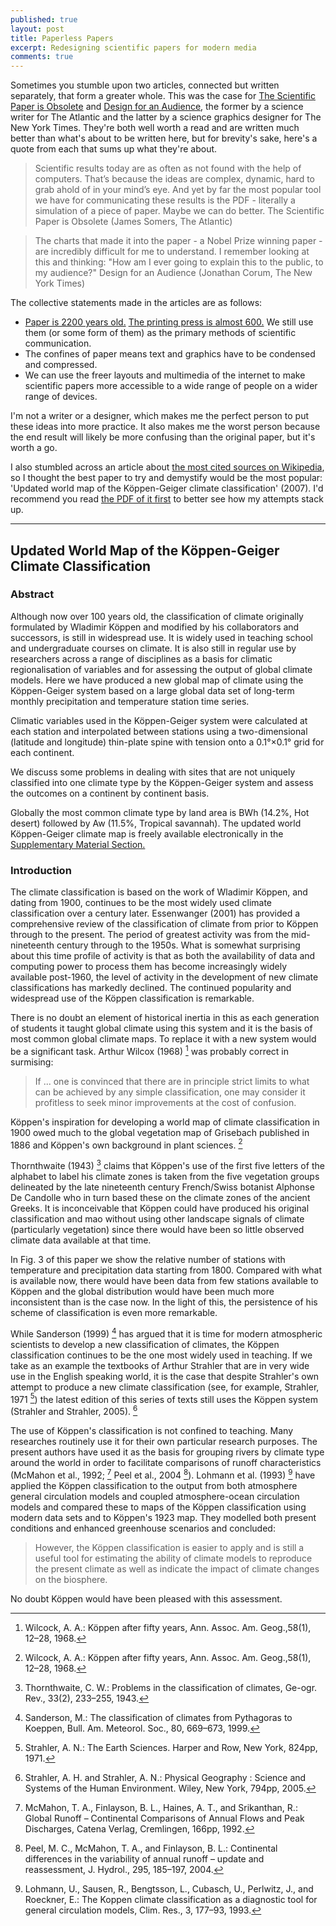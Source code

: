```yaml
---
published: true
layout: post
title: Paperless Papers
excerpt: Redesigning scientific papers for modern media
comments: true
---
```


Sometimes you stumble upon two articles, connected but written separately, that form a greater whole. This was the case for [The Scientific Paper is Obsolete](https://www.theatlantic.com/science/archive/2018/04/the-scientific-paper-is-obsolete/556676/) and [Design for an Audience](http://style.org/ku/), the former by a science writer for The Atlantic and the latter by a science graphics designer for The New York Times. They're both well worth a read and are written much better than what's about to be written here, but for brevity's sake, here's a quote from each that sums up what they're about.

> Scientific results today are as often as not found with the help of computers. That’s because the ideas are complex, dynamic, hard to grab ahold of in your mind’s eye. And yet by far the most popular tool we have for communicating these results is the PDF - literally a simulation of a piece of paper. Maybe we can do better.
> The Scientific Paper is Obsolete (James Somers, The Atlantic)

> The charts that made it into the paper - a Nobel Prize winning paper - are incredibly difficult for me to understand. I remember looking at this and thinking: "How am I ever going to explain this to the public, to my audience?"
> Design for an Audience (Jonathan Corum, The New York Times)

The collective statements made in the articles are as follows:

* [Paper is 2200 years old.](https://en.wikipedia.org/wiki/History_of_paper) [The printing press is almost 600.](https://en.wikipedia.org/wiki/Printing_press) We still use them (or some form of them) as the primary methods of scientific communication.
* The confines of paper means text and graphics have to be condensed and compressed.
* We can use the freer layouts and multimedia of the internet to make scientific papers more accessible to a wide range of people on a wider range of devices.

I'm not a writer or a designer, which makes me the perfect person to put these ideas into more practice. It also makes me the worst person because the end result will likely be more confusing than the original paper, but it's worth a go.

I also stumbled across an article about [the most cited sources on Wikipedia](https://blog.wikimedia.org/2018/04/05/ten-most-cited-sources-wikipedia/), so I thought the best paper to try and demystify would be the most popular: 'Updated world map of the Köppen-Geiger climate classification' (2007). I'd recommend you read [the PDF of it first](https://www.hydrol-earth-syst-sci.net/11/1633/2007/hess-11-1633-2007.pdf) to better see how my attempts stack up.

---

## Updated World Map of the Köppen-Geiger Climate Classification

### Abstract

Although now over 100 years old, the classification of climate originally formulated by Wladimir Köppen and modified by his collaborators and successors, is still in widespread use. It is widely used in teaching school and undergraduate courses on climate. It is also still in regular use by researchers across a range of disciplines as a basis for climatic regionalisation of variables and for assessing the output of global climate models. Here we have produced a new global map of climate using the Köppen-Geiger system based on a large global data set of long-term monthly precipitation and temperature station time series.

Climatic variables used in the Köppen-Geiger system were calculated at each station and interpolated between stations using a two-dimensional (latitude and longitude) thin-plate spine with tension onto a  0.1°×0.1° grid for each continent.

We discuss some problems in dealing with sites that are not uniquely classified into one climate type by the Köppen-Geiger system and assess the outcomes on a continent by continent basis.

Globally the most common climate type by land area is BWh (14.2%, Hot desert) followed by Aw (11.5%, Tropical savannah). The updated world Köppen-Geiger climate map is freely available electronically in the [Supplementary Material Section.](http://www.hydrol-earth-syst-sci.net/11/1633/2007/hess-11-1633-2007-supplement.zip)

### Introduction

The climate classification is based on the work of Wladimir Köppen, and dating from 1900, continues to be the most widely used climate classification over a century later. Essenwanger (2001) has provided a comprehensive review of the classification of climate from prior to Köppen through to the present. The period of greatest activity was from the mid-nineteenth century through to the 1950s. What is somewhat surprising about this time profile of activity is that as both the availability of data and computing power to process them has become increasingly widely available post-1960, the level of activity in the development of new climate classifications has markedly declined. The continued popularity and widespread use of the Köppen classification is remarkable.

There is no doubt an element of historical inertia in this as each generation of students it taught global climate using this system and it is the basis of most common global climate maps. To replace it with a new system would be a significant task. Arthur Wilcox (1968) [^1] was probably correct in surmising:

> If ... one is convinced that there are in principle strict limits to what can be achieved by any simple classification, one may consider it profitless to seek minor improvements at the cost of confusion.

Köppen's inspiration for developing a world map of climate classification in 1900 owed much to the global vegetation map of Grisebach published in 1886 and Köppen's own background in plant sciences. [^1]

Thornthwaite (1943) [^2] claims that Köppen's use of the first five letters of the alphabet to label his climate zones is taken from the five vegetation groups delineated by the late nineteenth century French/Swiss botanist Alphonse De Candolle who in turn based these on the climate zones of the ancient Greeks. It is inconceivable that Köppen could have produced his original classification and mao without using other landscape signals of climate (particularly vegetation) since there would have been so little observed climate data available at that time.

In Fig. 3 of this paper we show the relative number of stations with temperature and precipitation data starting from 1800. Compared with what is available now, there would have been data from few stations available to Köppen and the global distribution would have been much more inconsistent than is the case now. In the light of this, the persistence of his scheme of classification is even more remarkable.

While Sanderson (1999) [^3] has argued that it is time for modern atmospheric scientists to develop a new classification of climates, the Köppen classification continues to be the one most widely used in teaching. If we take as an example the textbooks of Arthur Strahler that are in very wide use in the English speaking world, it is the case that despite Strahler's own attempt to produce a new climate classification (see, for example, Strahler, 1971 [^4]) the latest edition of this series of texts still uses the Köppen system (Strahler and Strahler, 2005). [^5]

The use of Köppen's classification is not confined to teaching. Many researches routinely use it for their own particular research purposes. The present authors have used it as the basis for grouping rivers by climate type around the world in order to facilitate comparisons of runoff characteristics (McMahon et al., 1992; [^6] Peel et al., 2004 [^7]). Lohmann et al. (1993) [^8] have applied the Köppen classification to the output from both atmosphere general circulation models and coupled atmosphere-ocean circulation models and compared these to maps of the Köppen classification using modern data sets and to Köppen's 1923 map. They modelled both present conditions and enhanced greenhouse scenarios and concluded:

>However, the Köppen classification is easier to apply and is still a useful tool for estimating the ability of climate models to reproduce the present climate as well as indicate the impact of climate changes on the biosphere.

No doubt Köppen would have been pleased with this assessment.

[^1]: Wilcock, A. A.: Köppen after fifty years, Ann. Assoc. Am. Geog.,58(1), 12–28, 1968.
[^2]: Thornthwaite, C. W.: Problems in the classification of climates, Ge-ogr. Rev., 33(2), 233–255, 1943.
[^3]: Sanderson, M.: The classification of climates from Pythagoras to Koeppen, Bull. Am. Meteorol. Soc., 80, 669–673, 1999.
[^4]: Strahler, A. N.: The Earth Sciences. Harper and Row, New York, 824pp, 1971.
[^5]: Strahler, A. H. and Strahler, A. N.: Physical Geography : Science and Systems of the Human Environment. Wiley, New York, 794pp, 2005.
[^6]: McMahon, T. A., Finlayson, B. L., Haines, A. T., and Srikanthan, R.: Global Runoff – Continental Comparisons of Annual Flows and Peak Discharges, Catena Verlag, Cremlingen, 166pp, 1992.
[^7]: Peel, M. C., McMahon, T. A., and Finlayson, B. L.: Continental differences in the variability of annual runoff – update and reassessment, J. Hydrol., 295, 185–197, 2004.
[^8]: Lohmann, U., Sausen, R., Bengtsson, L., Cubasch, U., Perlwitz, J., and Roeckner, E.: The Koppen climate classification as a diagnostic tool for general circulation models, Clim. Res., 3, 177–93, 1993.
